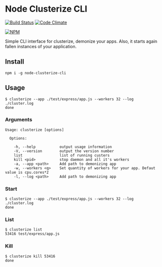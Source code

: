 # Node Clusterize CLI

[![Build Status](https://secure.travis-ci.org/shuvalov-anton/node-clusterize-cli.png)](http://travis-ci.org/shuvalov-anton/node-clusterize-cli)
[![Code Climate](https://codeclimate.com/github/shuvalov-anton/node-clusterize-cli.png)](https://codeclimate.com/github/shuvalov-anton/node-clusterize-cli)  

[![NPM](https://nodei.co/npm/node-clusterize-cli.png?downloads=true)](https://nodei.co/npm/node-clusterize-cli/)

Simple CLI interface for clusterize, demonize your apps. Also, it starts again
fallen instances of your application.


## Install

    npm i -g node-clusterize-cli


## Usage

    $ clusterize --app ./test/express/app.js --workers 32 --log ./cluster.log
    done


### Arguments

    Usage: clusterize [options]

      Options:

        -h, --help           output usage information
        -V, --version        output the version number
        list                 list of running custers
        kill <pid>           stop daemon and all it's workers
        -a, --app <path>     Add path to demonizing app
        -w, --workers <q>    Set quantity of workers for your app. Defaut value is cpu.cores*2
        -l, --log <path>     Add path to demonizing app


### Start

    $ clusterize --app ./test/express/app.js --workers 32 --log ./cluster.log
    done


### List

    $ clusterize list
    53416 test/express/app.js


### Kill

    $ clusterize kill 53416
    done

